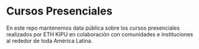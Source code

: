 # Cursos Presenciales

En este repo mantenemos data pública sobre los cursos presenciales realizados por ETH KIPU en colaboración con comunidades e instituciones al rededor de toda América Latina.
